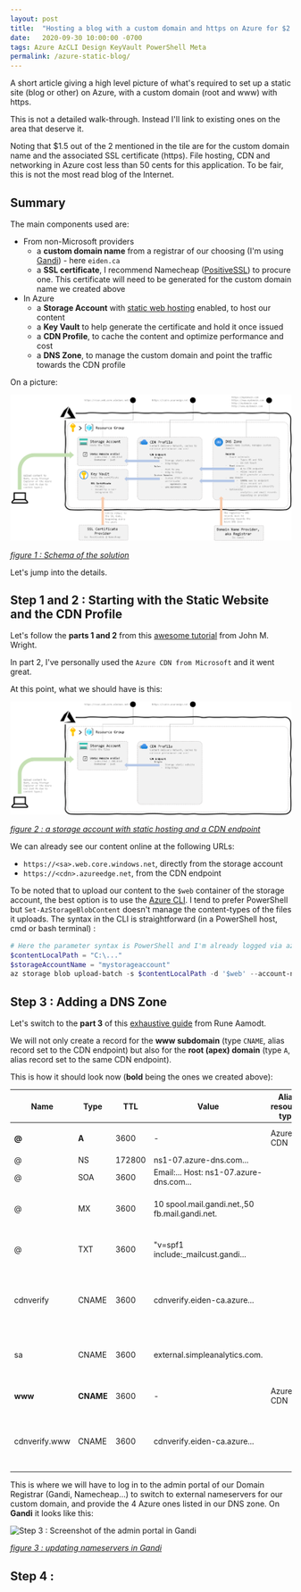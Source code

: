 ```yaml
---
layout: post
title:  "Hosting a blog with a custom domain and https on Azure for $2 per month"
date:   2020-09-30 10:00:00 -0700
tags: Azure AzCLI Design KeyVault PowerShell Meta 
permalink: /azure-static-blog/
---
```


A short article giving a high level picture of what's required to set up a static site (blog or other) on Azure, with a custom domain (root and www) with https.

<!--more-->

This is not a detailed walk-through. Instead I'll link to existing ones on the area that deserve it.

Noting that $1.5 out of the 2 mentioned in the tile are for the custom domain name and the associated SSL certificate (https). File hosting, CDN and networking in Azure cost less than 50 cents for this application. To be fair, this is not the most read blog of the Internet.

## Summary

The main components used are:

- From non-Microsoft providers
  - a **custom domain name** from a registrar of our choosing (I'm using [Gandi](https://www.gandi.net/en-CA)) - here `eiden.ca`
  - a **SSL certificate**, I recommend Namecheap ([PositiveSSL](https://www.namecheap.com/security/ssl-certificates/comodo/positivessl/)) to procure one. This certificate will need to be generated for the custom domain name we created above
- In Azure
  - a **Storage Account** with [static web hosting](https://docs.microsoft.com/en-us/azure/storage/blobs/storage-blob-static-website) enabled, to host our content
  - a **Key Vault** to help generate the certificate and hold it once issued
  - a **CDN Profile**, to cache the content and optimize performance and cost
  - a **DNS Zone**, to manage the custom domain and point the traffic towards the CDN profile

On a picture:

![Schema of the solution, all details will be explained below in this post](https://raw.githubusercontent.com/Fleid/fleid.github.io/master/_posts/202009_azure_static_blog/overall_schema.png)

*[figure 1 : Schema of the solution](https://raw.githubusercontent.com/Fleid/fleid.github.io/master/_posts/202009_azure_static_blog/overall_schema.png)*

Let's jump into the details.

## Step 1 and 2 : Starting with the Static Website and the CDN Profile

Let's follow the **parts 1 and 2** from this [awesome tutorial](https://www.wrightfully.com/azure-static-website-custom-domain-https) from John M. Wright.

In part 2, I've personally used the `Azure CDN from Microsoft` and it went great.

At this point, what we should have is this:

![Step 1 : a storage account with static hosting and a CDN endpoint](https://raw.githubusercontent.com/Fleid/fleid.github.io/master/_posts/202009_azure_static_blog/step1.png)

*[figure 2 : a storage account with static hosting and a CDN endpoint](https://raw.githubusercontent.com/Fleid/fleid.github.io/master/_posts/202009_azure_static_blog/step1.png)*

We can already see our content online at the following URLs:

- `https://<sa>.web.core.windows.net`, directly from the storage account
- `https://<cdn>.azureedge.net`, from the CDN endpoint

To be noted that to upload our content to the `$web` container of the storage account, the best option is to use the [Azure CLI](https://docs.microsoft.com/en-us/cli/azure/install-azure-cli). I tend to prefer PowerShell but `Set-AzStorageBlobContent` doesn't manage the content-types of the files it uploads. The syntax in the CLI is straightforward (in a PowerShell host, cmd or bash terminal) :

```PowerShell
# Here the parameter syntax is PowerShell and I'm already logged via az login
$contentLocalPath = "C:\..."
$storageAccountName = "mystorageaccount"
az storage blob upload-batch -s $contentLocalPath -d '$web' --account-name $storageAccountName
```

## Step 3 : Adding a DNS Zone

Let's switch to the **part 3** of this [exhaustive guide](https://the.aamodt.family/rune/2020/01/08/tutorial-azure-website.html#step-3-set-up-dns-configuration) from Rune Aamodt.

We will not only create a record for the **www subdomain** (type `CNAME`, alias record set to the CDN endpoint) but also for the **root (apex) domain** (type `A`, alias record set to the same CDN endpoint).

This is how it should look now (**bold** being the ones we created above):
  
|Name|Type|TTL|Value|Alias resource type|Alias target|Comment|
|---|---|---|---|---|---|---|
|**@**|**A**|3600|-|Azure CDN|eiden-ca|**Root/apex domain record**|
|@|NS|172800|ns1-07.azure-dns.com...|||Azure stuff|
|@|SOA|3600|Email:... Host: ns1-07.azure-dns.com...|||Azure stuff|
|@|MX|3600|10 spool.mail.gandi.net.,50 fb.mail.gandi.net.|||Gandi stuff, for the email addresses of the domain|
|@|TXT|3600|"v=spf1 include:_mailcust.gandi...|||Gandi stuff, for the email addresses of the domain|
|cdnverify|CNAME|3600|cdnverify.eiden-ca.azure...|||Verification record created automatically for alias record sets|
|sa|CNAME|3600|external.simpleanalytics.com.|||Record required by the analytics provider I use here|
|**www**|**CNAME**|3600|-|Azure CDN|eiden-ca|**www subdomain record**|
|cdnverify.www|CNAME|3600|cdnverify.eiden-ca.azure...|||Verification record created automatically for alias record sets|

This is where we will have to log in to the admin portal of our Domain Registrar (Gandi, Namecheap...) to switch to external nameservers for our custom domain, and provide the 4 Azure ones listed in our DNS zone. On **Gandi** it looks like this:

![Step 3 : Screenshot of the admin portal in Gandi](https://raw.githubusercontent.com/Fleid/fleid.github.io/master/_posts/202009_azure_static_blog/step3_gandi.png)

*[figure 3 : updating nameservers in Gandi](https://raw.githubusercontent.com/Fleid/fleid.github.io/master/_posts/202009_azure_static_blog/step3_gandi.png)*




## Step 4 : 